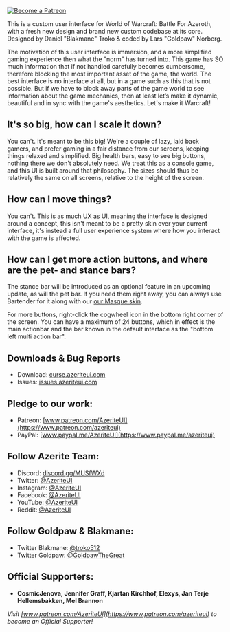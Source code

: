 [ ![Become a Patreon](http://azerite.org/img/social-media-buttons-patreon-small.jpg) ](https://www.patreon.com/AzeriteUI) 

This is a custom user interface for World of Warcraft: Battle For Azeroth, with a fresh new design and brand new custom codebase at its core. Designed by Daniel "Blakmane" Troko & coded by Lars "Goldpaw" Norberg. 

The motivation of this user interface is immersion, and a more simplified gaming experience then what the "norm" has turned into. This game has SO much information that if not handled carefully becomes cumbersome, therefore blocking the most important asset of the game, the world. The best interface is no interface at all, but in a game such as this that is not possible. But if we have to block away parts of the game world to see information about the game mechanics, then at least let’s make it dynamic, beautiful and in sync with the game's aesthetics. Let's make it Warcraft!  

## **It's so big, how can I scale it down?**  
You can't. It's meant to be this big! We're a couple of lazy, laid back gamers, and prefer gaming in a fair distance from our screens, keeping things relaxed and simplified. Big health bars, easy to see big buttons, nothing there we don't absolutely need. We treat this as a console game, and this UI is built around that philosophy. The sizes should thus be relatively the same on all screens, relative to the height of the screen. 

## **How can I move things?**  
You can't. This is as much UX as UI, meaning the interface is designed around a concept, this isn't meant to be a pretty skin over your current interface, it's instead a full user experience system where how you interact with the game is affected. 

## **How can I get more action buttons, and where are the pet- and stance bars?**  
The stance bar will be introduced as an optional feature in an upcoming update, as will the pet bar. If you need them right away, you can always use Bartender for it along with our [our Masque skin](https://www.curseforge.com/wow/addons/masque-azerite). 

For more buttons, right-click the cogwheel icon in the bottom right corner of the screen. You can have a maximum of 24 buttons, which in effect is the main actionbar and the bar known in the default interface as the "bottom left multi action bar". 

## **Downloads & Bug Reports**  
* Download: [curse.azeriteui.com](http://curse.azeriteui.com)  
* Issues: [issues.azeriteui.com](http://issues.azeriteui.com)  

## **Pledge to our work:**  
* Patreon: [www.patreon.com/AzeriteUI](https://www.patreon.com/azeriteui)  
* PayPal: [www.paypal.me/AzeriteUI](https://www.paypal.me/azeriteui)  

## **Follow Azerite Team:**  
* Discord: [discord.gg/MUSfWXd](https://discord.gg/MUSfWXd)  
* Twitter: [@AzeriteUI](https://twitter.com/azeriteui)  
* Instagram: [@AzeriteUI](https://instagram.com/azeriteui/)  
* Facebook: [@AzeriteUI](https://www.facebook.com/azeriteui/)  
* YouTube: [@AzeriteUI](https://www.youtube.com/azeriteui)  
* Reddit: [@AzeriteUI](https://www.reddit.com/r/azeriteui/)  

## **Follow Goldpaw & Blakmane:**  
* Twitter Blakmane: [@troko512](https://twitter.com/troko512)  
* Twitter Goldpaw: [@GoldpawTheGreat](https://twitter.com/goldpawthegreat)  

## **Official Supporters:**  
* **CosmicJenova, Jennifer Graff, Kjartan Kirchhof, Elexys, Jan Terje Hellemsbakken, Mel Brannon**  

_Visit [www.patreon.com/AzeriteUI](https://www.patreon.com/azeriteui) to become an Official Supporter!_
